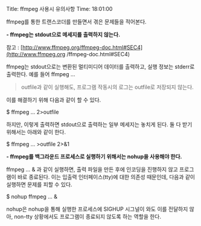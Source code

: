 Title: ffmpeg 사용시 유의사항
Time: 18:01:00

ffmpeg를 통한 트랜스코더를 만들면서 겪은 문제들을 적어본다.

  

**- ffmpeg는 stdout으로 메세지를 출력하지 않는다.**

참고 : [http://www.ffmpeg.org/ffmpeg-doc.html#SEC4](http://www.ffmpeg.org
/ffmpeg-doc.html#SEC4)

ffmpeg는 stdout으로는 변환된 멀티미디어 데이터를 출력하고, 실행 정보는 stderr로 출력한다. 예를 들어 ffmpeg ...
>outfile과 같이 실행해도, 프로그램 작동시의 로그는 outfile로 저장되지 않는다.

  

이를 해결하기 위해 다음과 같이 할 수 있다.

$ ffmpeg ... 2>outfile

  

하지만, 이렇게 출력하면 stdout으로 출력하는 일부 메세지는 놓치게 된다. 둘 다 받기 위해서는 아래와 같이 한다.

$ ffmpeg ... >outfile 2>&1

  

  

**- ffmpeg를 백그라운드 프로세스로 실행하기 위해서는 nohup을 사용해야 한다.**

ffmpeg ... & 과 같이 실행하면, 출력 파일을 만든 후에 인코딩을 진행하지 않고 프로그램이 바로 종료된다. 이는 입출력
인터페이스(tty)에 대한 의존성 때문인데, 다음과 같이 실행하면 문제를 피할 수 있다.

$ nohup ffmpeg ... &

  

nohup은 nohup을 통해 실행한 프로세스에 SIGHUP 시그널이 와도 이를 전달하지 않아, non-tty 상황에서도 프로그램이 종료되지
않도록 하는 역할을 한다.

  

  

  

